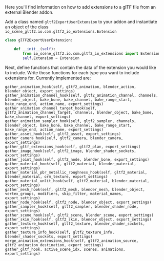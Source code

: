 Here you'll find information on how to add extensions to a glTF file from an external Blender addon.

Add a class named `gltf2ExportUserExtension` to your addon and instantiate an object of the class `io_scene_gltf2.io.com.gltf2_io_extensions.Extension`

```python
class glTF2ExportUserExtension:

    def __init__(self):
        from io_scene_gltf2.io.com.gltf2_io_extensions import Extension
        self.Extension = Extension
```

Next, define functions that contain the data of the extension you would like to include. Write those functions for each type you want to include extensions for. Currently implemented are:

```
gather_animation_hook(self, gltf2_animation, blender_action, blender_object, export_settings)
gather_animation_channel_hook(self, gltf2_animation_channel, channels, blender_object, bake_bone, bake_channel, bake_range_start, bake_range_end, action_name, export_settings)
gather_animation_channel_target_hook(self, gltf2_animation_channel_target, channels, blender_object, bake_bone, bake_channel, export_settings)
gather_animation_sampler_hook(self, gltf2_sampler, channels, blender_object, bake_bone, bake_channel, bake_range_start, bake_range_end, action_name, export_settings)
gather_asset_hook(self, gltf2_asset, export_settings)
gather_camera_hook(self, gltf2_camera, blender_camera, export_settings)
gather_gltf_extensions_hook(self, gltf2_plan, export_settings)
gather_image_hook(self, gltf2_image, blender_shader_sockets, export_settings)
gather_joint_hook(self, gltf2_node, blender_bone, export_settings)
gather_material_hook(self, gltf2_material, blender_material, export_settings)
gather_material_pbr_metallic_roughness_hook(self, gltf2_material, blender_material, orm_texture, export_settings)
gather_material_unlit_hook(self, gltf2_material, blender_material, export_settings)
gather_mesh_hook(self, gltf2_mesh, blender_mesh, blender_object, vertex_groups, modifiers, skip_filter, material_names, export_settings)
gather_node_hook(self, gltf2_node, blender_object, export_settings)
gather_sampler_hook(self, gltf2_sampler, blender_shader_node, export_settings)
gather_scene_hook(self, gltf2_scene, blender_scene, export_settings)
gather_skin_hook(self, gltf2_skin, blender_object, export_settings)
gather_texture_hook(self, gltf2_texture, blender_shader_sockets, export_settings)
gather_texture_info_hook(self, gltf2_texture_info, blender_shader_sockets, export_settings)
merge_animation_extensions_hook(self, gltf2_animation_source, gltf2_animation_destination, export_settings)
gather_gltf_hook, active_scene_idx, scenes, animations, export_settings)
```
